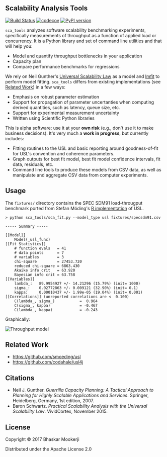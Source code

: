 ## Scalability Analysis Tools

[![Build Status](https://travis-ci.org/mookerji/sca_tools.svg?branch=master)](https://travis-ci.org/mookerji/sca_tools)
[![codecov](https://codecov.io/gh/mookerji/sca_tools/branch/master/graph/badge.svg)](https://codecov.io/gh/mookerji/sca_tools)
[![PyPI version](https://badge.fury.io/py/sca-tools.svg)](https://badge.fury.io/py/sca-tools)

`sca_tools` analyzes software scalability benchmarking experiments,
specifically measurements of throughput as a function of applied load
or concurrency. It is a Python library and set of command line
utilities and that will help you:
- Model and quantify throughput bottlenecks in your application
- Capacity plan
- Compare performance benchmarks for regressions

We rely on Neil Gunther's
[Universal Scalability Law](http://www.perfdynamics.com/Manifesto/USLscalability.html)
as a model and [lmfit](https://github.com/lmfit/lmfit-py) to perform
model fitting. `sca_tools` differs from existing implementations (see
[Related Work](#related-work)) in a few ways:
- Emphasis on robust parameter estimation
- Support for propagation of parameter uncertanties when computing
  derived quantities, such as latency, queue size, etc.
- Support for experimental measurement uncertainty
- Written using Scientific Python libraries

This is alpha software: use it at your **own risk** (e.g., don't use
it to make business decisions). It's very much a **work in progress**,
but currently includes:
- Fitting routines to the USL and basic reporting around
  goodness-of-fit for USL's convention and coherence parameters.
- Graph outputs for best fit model, best fit model confidence
  intervals, fit data, residuals, etc.
- Command line tools to produce these models from CSV data, as well
  as manipulate and aggregate CSV data from computer experiments.

## Usage

The `fixtures/` directory contains the SPEC SDM91 load-througput
benchmark ported from Stefan Möding's
[R implementation](https://github.com/smoeding/usl) of USL.

```shell
> python sca_tools/sca_fit.py --model_type usl fixtures/specsdm91.csv

----- Summary -----

[[Model]]
    Model(_usl_func)
[[Fit Statistics]]
    # function evals   = 41
    # data points      = 7
    # variables        = 3
    chi-square         = 27453.720
    reduced chi-square = 6863.430
    Akaike info crit   = 63.920
    Bayesian info crit = 63.758
[[Variables]]
    lambda_:   89.9954927 +/- 14.21296 (15.79%) (init= 1000)
    sigma_:    0.02772863 +/- 0.009121 (32.90%) (init= 0.1)
    kappa:     0.00010437 +/- 1.99e-05 (19.04%) (init= 0.001)
[[Correlations]] (unreported correlations are <  0.100)
    C(lambda_, sigma_)           =  0.964
    C(sigma_, kappa)             = -0.467
    C(lambda_, kappa)            = -0.243
```

Graphically:

![Throughput model](docs/specsdm91-throughput_model.png)

## Related Work

- https://github.com/smoeding/usl
- https://github.com/codahale/usl4j

## Citations

- Neil J. Gunther. *Guerrilla Capacity Planning: A Tactical Approach
  to Planning for Highly Scalable Applications and
  Services*. Springer, Heidelberg, Germany, 1st edition, 2007.
- Baron Schwartz. *Practical Scalability Analysis with the Universal
  Scalability Law*. VividCortex, November 2015.

## License

Copyright © 2017 Bhaskar Mookerji

Distributed under the Apache License 2.0
